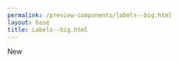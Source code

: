 ```yaml
--- 
permalink: /preview-components/labels--big.html
layout: base 
title: Labels--big.html
---
```


<span class="label label-big">New</span>

